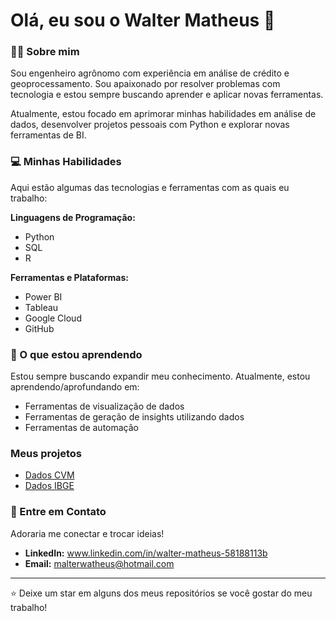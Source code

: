 # Olá, eu sou o Walter Matheus 👋

### 👨‍💻 Sobre mim

Sou engenheiro agrônomo com experiência em análise de crédito e geoprocessamento. Sou apaixonado por resolver problemas com tecnologia e estou sempre buscando aprender e aplicar novas ferramentas.

Atualmente, estou focado em aprimorar minhas habilidades em análise de dados, desenvolver projetos pessoais com Python e explorar novas ferramentas de BI.

### 💻 Minhas Habilidades

Aqui estão algumas das tecnologias e ferramentas com as quais eu trabalho:

**Linguagens de Programação:**
* Python
* SQL
* R

**Ferramentas e Plataformas:**
* Power BI
* Tableau
* Google Cloud
* GitHub


### 🌱 O que estou aprendendo

Estou sempre buscando expandir meu conhecimento. Atualmente, estou aprendendo/aprofundando em:
* Ferramentas de visualização de dados
* Ferramentas de geração de insights utilizando dados
* Ferramentas de automação
  
### Meus projetos
- [Dados CVM](https://github.com/WalterMatheus/Dados_CVM)
- [Dados IBGE](https://github.com/WalterMatheus/Dados_IBGE)

### 💬 Entre em Contato

Adoraria me conectar e trocar ideias!

* **LinkedIn:** www.linkedin.com/in/walter-matheus-58188113b
* **Email:** malterwatheus@hotmail.com

---

⭐ Deixe um star em alguns dos meus repositórios se você gostar do meu trabalho!
